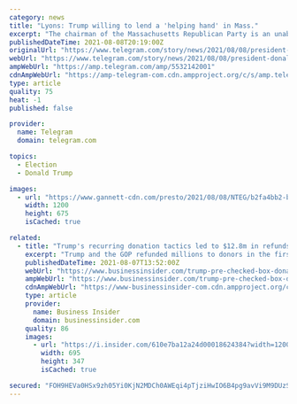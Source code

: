 ```yaml
---
category: news
title: "Lyons: Trump willing to lend a 'helping hand' in Mass."
excerpt: "The chairman of the Massachusetts Republican Party is an unabashed Trump supporter and is newly touting his \"one-on-one\" meeting with Trump on Thursday."
publishedDateTime: 2021-08-08T20:19:00Z
originalUrl: "https://www.telegram.com/story/news/2021/08/08/president-donald-trump-massachusetts-republican-party-chairman-jim-lyons/5532142001/"
webUrl: "https://www.telegram.com/story/news/2021/08/08/president-donald-trump-massachusetts-republican-party-chairman-jim-lyons/5532142001/"
ampWebUrl: "https://amp.telegram.com/amp/5532142001"
cdnAmpWebUrl: "https://amp-telegram-com.cdn.ampproject.org/c/s/amp.telegram.com/amp/5532142001"
type: article
quality: 75
heat: -1
published: false

provider:
  name: Telegram
  domain: telegram.com

topics:
  - Election
  - Donald Trump

images:
  - url: "https://www.gannett-cdn.com/presto/2021/08/08/NTEG/b2fa4bb2-ba76-4418-abf1-72ecbbeb1696-Lyons_Trump_Updated.jpg?auto=webp&crop=432,243,x0,y0&format=pjpg&width=1200"
    width: 1200
    height: 675
    isCached: true

related:
  - title: "Trump's recurring donation tactics led to $12.8m in refunds, but his PAC is still using pre-checked boxes to steer supporters into unwitting payments"
    excerpt: "Trump and the GOP refunded millions to donors in the first half of 2021 after using the controversial fundraising tactic, per The New York Times."
    publishedDateTime: 2021-08-07T13:52:00Z
    webUrl: "https://www.businessinsider.com/trump-pre-checked-box-donation-tactic-leads-millions-in-refunds-2021-8"
    ampWebUrl: "https://www.businessinsider.com/trump-pre-checked-box-donation-tactic-leads-millions-in-refunds-2021-8?amp"
    cdnAmpWebUrl: "https://www-businessinsider-com.cdn.ampproject.org/c/s/www.businessinsider.com/trump-pre-checked-box-donation-tactic-leads-millions-in-refunds-2021-8?amp"
    type: article
    provider:
      name: Business Insider
      domain: businessinsider.com
    quality: 86
    images:
      - url: "https://i.insider.com/610e7ba12a24d00018624384?width=1200&format=jpeg"
        width: 695
        height: 347
        isCached: true

secured: "FOH9HEVa0HSx9zh05Yi0KjN2MDCh0AWEqi4pTjziHwIO6B4pg9avVi9M9DUzS691MW7HjDdAxXyR+CYk4GX4Bfos1tXk8xkA2Jckhx8v5d1YMWIX0wHgTPIx9Q2+1RmpCMi7/tfz/jL8OrqWIEqST73l3drFEr0+fXwqXUpYyE45VhWm43tov4y4+wDkXXs3FWm+C9LvoL4Ti0PVGeKWZgdOU9S9I7jqqFIbElWQKenYTN7OyOzrhEisAWK4VFWOI9qYtBJqrgTwKIf++canARhghuTsmES+E6WUlMamWJCv859EhBV1j6vg1+ArKaWoiQZPU8lAkUJUceGE8X4ZRw+ETVKdN3R0cDy6B41cPeo=;ewIodftkcCJqd5X8A5EfHQ=="
---
```


